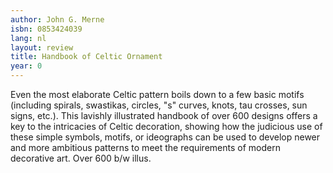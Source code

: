 ```yaml
---
author: John G. Merne
isbn: 0853424039
lang: nl
layout: review
title: Handbook of Celtic Ornament
year: 0
---
```

Even the most elaborate Celtic pattern boils down to a few basic motifs (including spirals, swastikas, circles, "s" curves, knots, tau crosses, sun signs, etc.). This lavishly illustrated handbook of over 600 designs offers a key to the intricacies of Celtic decoration, showing how the judicious use of these simple symbols, motifs, or ideographs can be used to develop newer and more ambitious patterns to meet the requirements of modern decorative art. Over 600 b/w illus.
